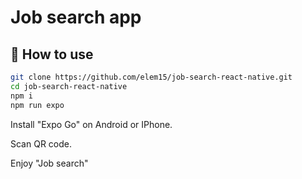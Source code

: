 
# Job search app

## 🚀 How to use

```sh
git clone https://github.com/elem15/job-search-react-native.git
cd job-search-react-native
npm i
npm run expo
```
Install "Expo Go" on Android or IPhone.

Scan QR code.

Enjoy "Job search"
